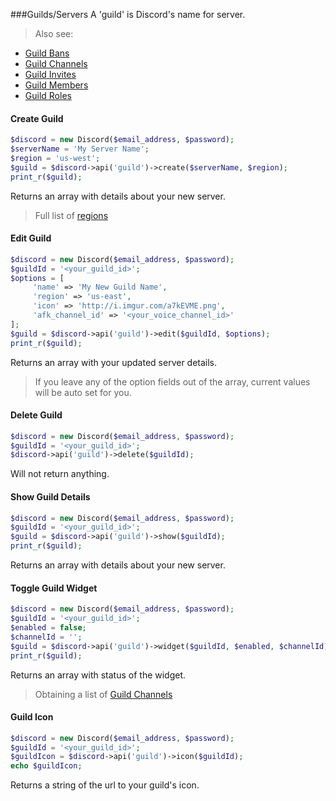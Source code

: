 ###Guilds/Servers
A 'guild' is Discord's name for server.

> Also see:
>
- [Guild Bans](Guild/Bans.md)
- [Guild Channels](Guild/Channels.md)
- [Guild Invites](Guild/Invites.md)
- [Guild Members](Guild/Members.md)
- [Guild Roles](Guild/Roles.md)
>

#### Create Guild

```php
$discord = new Discord($email_address, $password);
$serverName = 'My Server Name';
$region = 'us-west';
$guild = $discord->api('guild')->create($serverName, $region);
print_r($guild);
```

Returns an array with details about your new server.
  
> Full list of [regions](Regions.md)

#### Edit Guild

```php
$discord = new Discord($email_address, $password);
$guildId = '<your_guild_id>';
$options = [
     'name' => 'My New Guild Name',
     'region' => 'us-east',
     'icon' => 'http://i.imgur.com/a7kEVME.png',
     'afk_channel_id' => '<your_voice_channel_id>'
];
$guild = $discord->api('guild')->edit($guildId, $options);
print_r($guild);
```

Returns an array with your updated server details.

> If you leave any of the option fields out of the array, current values will be auto set for you.

#### Delete Guild

```php
$discord = new Discord($email_address, $password);
$guildId = '<your_guild_id>';
$discord->api('guild')->delete($guildId);
```

Will not return anything.

#### Show Guild Details

```php
$discord = new Discord($email_address, $password);
$guildId = '<your_guild_id>';
$guild = $discord->api('guild')->show($guildId);
print_r($guild);
```

Returns an array with details about your new server.

#### Toggle Guild Widget

```php
$discord = new Discord($email_address, $password);
$guildId = '<your_guild_id>';
$enabled = false;
$channelId = '';
$guild = $discord->api('guild')->widget($guildId, $enabled, $channelId);
print_r($guild);
```

Returns an array with status of the widget.

> Obtaining a list of [Guild Channels](Guild/Channels.md)

#### Guild Icon

```php
$discord = new Discord($email_address, $password);
$guildId = '<your_guild_id>';
$guildIcon = $discord->api('guild')->icon($guildId);
echo $guildIcon;
```

Returns a string of the url to your guild's icon.